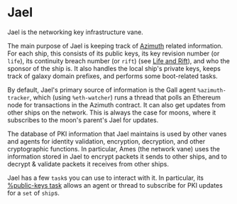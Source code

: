 # Jael

Jael is the networking key infrastructure vane.

The main purpose of Jael is keeping track of [Azimuth](../../../urbit-id) related information. For each ship, this consists of its public keys, its key revision number (or `life`), its continuity breach number (or `rift`) (see [Life and Rift](../../../urbit-id/concepts/life-and-rift.md)), and who the sponsor of the ship is. It also handles the local ship's private keys, keeps track of galaxy domain prefixes, and performs some boot-related tasks.

By default, Jael's primary source of information is the Gall agent `%azimuth-tracker`, which (using `%eth-watcher`) runs a thread that polls an Ethereum node for transactions in the Azimuth contract. It can also get updates from other ships on the network. This is always the case for moons, where it subscribes to the moon's parent's Jael for updates.

The database of PKI information that Jael maintains is used by other vanes and agents for identity validation, encryption, decryption, and other cryptographic functions. In particular, Ames (the network vane) uses the information stored in Jael to encrypt packets it sends to other ships, and to decrypt & validate packets it receives from other ships.

Jael has a few `task`s you can use to interact with it. In particular, its [%public-keys task](reference/tasks.md#public-keys) allows an agent or thread to subscribe for PKI updates for a `set` of `ship`s.

